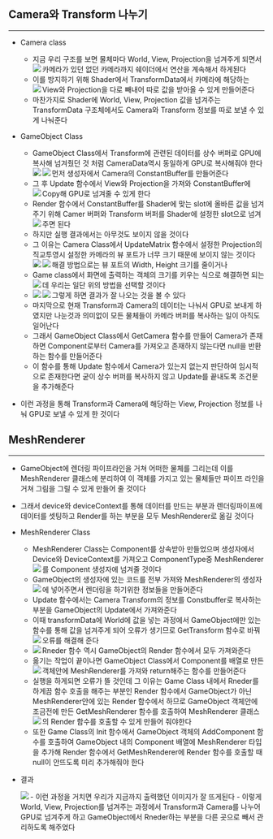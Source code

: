 <h2 id="camera와-transform-나누기">Camera와 Transform 나누기</h2>
<hr />
<ul>
<li><p>Camera class</p>
<ul>
<li>지금 우리 구조를 보면 물체마다 World, View, Projection을 넘겨주게 되면서 카메라가 있던 없던 카메라까지 쉐이더에서 연산을 계속해서 하게된다<img align="left" src="https://velog.velcdn.com/images/gksrudtlr2/post/827a5d11-4b64-4a4b-8b35-955bd00d18f9/image.png" />    </li>
<li>이를 방지하기 위해 Shader에서 TransformData에서 카메라에 해당하는 View와 Projection을 다로 빼내어 따로 값을 받아올 수 있게 만들어준다<img align="left" src="https://velog.velcdn.com/images/gksrudtlr2/post/ac14ced0-a7fa-429c-8e61-f6e22f338914/image.png" /></li>
<li>마찬가지로 Shader에 World, View, Projection 값을 넘겨주는 TransformData 구조체에서도 Camera와 Transform 정보를 따로 보낼 수 있게 나눠준다</li>
</ul>
</li>
<li><p>GameObject Class</p>
<ul>
<li>GameObject Class에서 Transform에 관련된 데이터를 상수 버퍼로 GPU에 복사해 넘겨줬던 것 처럼 CameraData역시 동일하게 GPU로 복사해줘야 한다<img align="left" src="https://velog.velcdn.com/images/gksrudtlr2/post/6af93107-6311-4b10-85c0-5703da1f21a7/image.png" /></li>
<li>먼저 생성자에서 Camera의 ConstantBuffer를 만들어준다<img align="left" src="https://velog.velcdn.com/images/gksrudtlr2/post/d73547a3-6503-4eef-b207-1128772a0244/image.png" /> </li>
<li>그 후 Update 함수에서 View와 Projection을 가져와 ConstantBuffer에 Copy해 GPU로 넘겨줄 수 있게 한다<img align="left" src="https://velog.velcdn.com/images/gksrudtlr2/post/c0368e5a-defc-40ee-8ec2-e25a595db69e/image.png" /></li>
<li>Render 함수에서 ConstantBuffer를 Shader에 맞는 slot에 올바른 값을 넘겨주기 위해 Camer 버퍼와 Transform 버퍼를 Shader에 설정한 slot으로 넘겨주면 된다<img align="left" src="https://velog.velcdn.com/images/gksrudtlr2/post/a57756fc-eb5a-4dca-bafc-7f85d574a207/image.png" /></li>
<li>하지만 실행 결과에서는 아무것도 보이지 않을 것이다</li>
<li>그 이유는 Camera Class에서 UpdateMatrix 함수에서 설정한 Projection의 직교투영시 설정한 카메라의 뷰 포트가 너무 크기 때문에 보이지 않는 것이다<img align="left" src="https://velog.velcdn.com/images/gksrudtlr2/post/bcde0c2c-f5f5-4bff-9c16-58588ac316af/image.png" /></li>
<li>해결 방법으로는 뷰 포트의 Width, Height 크기를 줄이거나<img align="left" src="https://velog.velcdn.com/images/gksrudtlr2/post/52f3d5c8-282b-4a86-a399-ddf6ea98c375/image.png" /></li>
<li>Game class에서 화면에 출력하는 객체의 크기를 키우는 식으로 해결하면 되는데 우리는 일단 위의 방법을 선택할 것이다<img align="left" src="https://velog.velcdn.com/images/gksrudtlr2/post/52eb2128-d786-4f56-b719-ab5985781944/image.png" /> </li>
<li>그렇게 하면 결과가 잘 나오는 것을 볼 수 있다<img align="left" src="https://velog.velcdn.com/images/gksrudtlr2/post/b86dcbf1-f457-48d7-918f-bf1f86049683/image.png" />
<img align="left" src="https://velog.velcdn.com/images/gksrudtlr2/post/55033fa0-4653-4e93-97e8-44f5c1b08a63/image.png" /></li>
<li>마지막으로 현재 Transform과 Camera의 데이터는 나눠서 GPU로 보내게 하였지만 나눈것과 의미없이 모든 물체들이 카메라 버퍼를 복사하는 일이 아직도 일어난다</li>
<li>그래서 GameObject Class에서 GetCamera 함수를 만들어 Camera가 존재하면 Component로부터 Camera를 가져오고 존재하지 않는다면 null을 반환하는 함수를 만들어준다</li>
<li>이 함수를 통해 Update 함수에서 Camera가 있는지 없는지 판단하여 임시적으로 존재한다면 굳이 상수 버퍼를 복사하지 않고 Update를 끝내도록 조건문을 추가해준다</li>
</ul>
</li>
<li><p>이런 과정을 통해 Transform과 Camera에 해당하는 View, Projection 정보를 나눠 GPU로 보낼 수 있게 한 것이다</p>
</li>
</ul>
<h2 id="meshrenderer">MeshRenderer</h2>
<hr />
<ul>
<li><p>GameObject에 렌더링 파이프라인을 거쳐 어떠한 물체를 그리는데 이를 MeshRenderer 클래스에 분리하여 이 객체를 가지고 있는 물체들만 파이프 라인을 거쳐 그림을 그릴 수 있게 만들어 줄 것이다</p>
</li>
<li><p>그래서 device와 deviceContext를 통해 데이터를 만드는 부분과 렌더링파이프에 데이터를 셋팅하고 Render를 하는 부분을 모두 MeshRenderer로 옮길 것이다</p>
</li>
<li><p>MeshRenderer Class</p>
<ul>
<li>MeshRenderer Class는 Component를 상속받아 만들었으며 생성자에서 Device와 DeviceContext를 가져오고 ComponentType중 MeshRenderer를 Component 생성자에 넘겨줄 것이다<img align="left" src="https://velog.velcdn.com/images/gksrudtlr2/post/781d958a-bfda-43b6-a5d5-81768c1e860f/image.png" /> </li>
<li>GameObject의 생성자에 있는 코드를 전부 가져와 MeshRenderer의 생성자에 넣어주면서 렌더링을 하기위한 정보들을 만들어준다<img align="left" src="https://velog.velcdn.com/images/gksrudtlr2/post/a1069858-ba2d-4e65-977e-37cce030d6bc/image.png" /> </li>
<li>Update 함수에서는 Camera Transform의 정보를 Constbuffer로 복사하는 부분을  GameObject의 Update에서 가져와준다</li>
<li>이때 transformData에 World에 값을 넣는 과정에서 GameObject에만 있는 함수를 통해 값을 넘겨주게 되어 오류가 생기므로 GetTransform 함수로 바꿔 오류를 해결해 준다<img align="left" src="https://velog.velcdn.com/images/gksrudtlr2/post/11f173f9-9213-4595-869f-1501b7af757e/image.png" /> </li>
<li>Rneder 함수 역시 GameObject의 Render 함수에서 모두 가져와준다<img align="left" src="https://velog.velcdn.com/images/gksrudtlr2/post/c8e0e4fe-bcf2-46e7-a262-4bd35c5ec306/image.png" /> </li>
<li>옮기는 작업이 끝이나면 GameObject Class에서 Component를 배열로 만든 객체안에 MeshRenderer를 가져와 return해주는 함수를 만들어준다<img align="left" src="https://velog.velcdn.com/images/gksrudtlr2/post/d6ce3da2-dec5-49b0-bdfa-f92d52cc16fd/image.png" /> </li>
<li>실행을 하게되면 오류가 뜰 것인데 그 이유는 Game Class 내에서 Rneder를 하게끔 함수 호출을 해주는 부분인 Render 함수에서 GameObject가 아닌 MeshRenderer안에 있는 Render 함수에서 하므로 GameObject 객체안에 조금전에 만든 GetMeshRenderer 함수를 호출하여 MeshRenderer 클래스의 Render 함수를 호출할 수 있게 만들어 줘야한다<img align="left" src="https://velog.velcdn.com/images/gksrudtlr2/post/b021ac34-ac9e-43dc-8279-e93cbfb93cec/image.png" /> </li>
<li>또한 Game Class의  Init 함수에서 GameObject 객체의 AddComponent 함수를 호출하여 GameObject 내의 Component 배열에 MeshRenderer 타입을 추가해 Render 함수에서 GetMeshRenderer에 Render 함수를 호출할 때 null이 안뜨도록 미리 추가해줘야 한다</li>
</ul>
</li>
<li><p>결과</p>
<img align="left" src="https://velog.velcdn.com/images/gksrudtlr2/post/215d9897-26d4-47e6-abbd-5eab6fb837d8/image.png" /> 
- 이런 과정을 거치면 우리가 지금까지 출력했던 이미지가 잘 뜨게된다
- 이렇게 World, View, Projection를 넘겨주는 과정에서 Transform과 Camera를 나누어 GPU로 넘겨주게 하고 GameObject에서 Rneder하는 부분을 다른 곳으로 빼서 관리하도록 해주었다</li>
</ul>